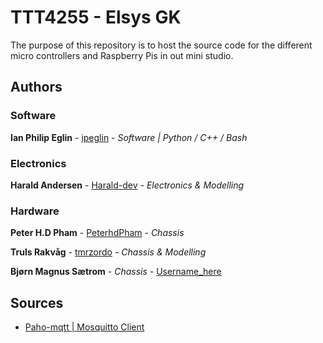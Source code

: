 # TTT4255 - Elsys GK
The purpose of this repository is to host the source code for the different micro controllers and Raspberry Pis in out mini studio.

## Authors

### Software
**Ian Philip Eglin** - [ipeglin](https://github.com/ipeglin) -   *Software | Python / C++ / Bash*

### Electronics
**Harald Andersen** - [Harald-dev](https://github.com/Harald-dev) -  *Electronics & Modelling*

### Hardware
**Peter H.D Pham** - [PeterhdPham](https://github.com/PeterhdPham) -     *Chassis*

**Truls Rakvåg** - [tmrzordo](https://github.com/tmrzordo) -     *Chassis & Modelling*

**Bjørn Magnus Sætrom** - *Chassis* - [Username_here](#)

## Sources

* [Paho-mqtt | Mosquitto Client](https://www.eclipse.org/paho/index.php?page=clients/python/docs/index.php#connect-reconnect-disconnect)
